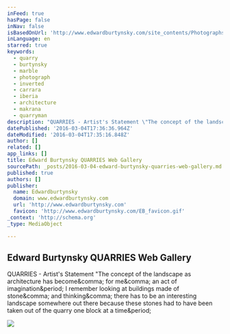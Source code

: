 ```yaml
---
inFeed: true
hasPage: false
inNav: false
isBasedOnUrl: 'http://www.edwardburtynsky.com/site_contents/Photographs/Quarries.html'
inLanguage: en
starred: true
keywords:
  - quarry
  - burtynsky
  - marble
  - photograph
  - inverted
  - carrara
  - iberia
  - architecture
  - makrana
  - quarryman
description: "QUARRIES - Artist's Statement \"The concept of the landscape as architecture has become, for me, an act of imagination. I remember looking at buildings made of stone, and thinking, there has to be an interesting landscape somewhere out there because these stones had to have been taken out of the quarry one block at a time."
datePublished: '2016-03-04T17:36:36.964Z'
dateModified: '2016-03-04T17:35:16.848Z'
author: []
related: []
app_links: []
title: Edward Burtynsky QUARRIES Web Gallery
sourcePath: _posts/2016-03-04-edward-burtynsky-quarries-web-gallery.md
published: true
authors: []
publisher:
  name: Edwardburtynsky
  domain: www.edwardburtynsky.com
  url: 'http://www.edwardburtynsky.com'
  favicon: 'http://www.edwardburtynsky.com/EB_favicon.gif'
_context: 'http://schema.org'
_type: MediaObject

---
```

<article style=""><h1>Edward Burtynsky QUARRIES Web Gallery</h1><p>QUARRIES - Artist's Statement "The concept of the landscape as architecture has become&amp;comma; for me&amp;comma; an act of imagination&amp;period; I remember looking at buildings made of stone&amp;comma; and thinking&amp;comma; there has to be an interesting landscape somewhere out there because these stones had to have been taken out of the quarry one block at a time&amp;period;</p><img src="http://www.edwardburtynsky.com/site_contents/Photographs/image_galleries/Quarries_Gallery/IBQ_08_06_th.jpg" /></article>